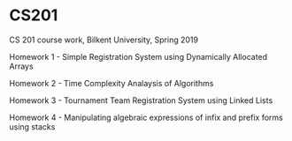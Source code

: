 # CS201
CS 201 course work, Bilkent University, Spring 2019 

Homework 1 - Simple Registration System using Dynamically Allocated Arrays

Homework 2 - Time Complexity Analaysis of Algorithms 

Homework 3 - Tournament Team Registration System using Linked Lists

Homework 4 - Manipulating algebraic expressions of infix and prefix forms using stacks
